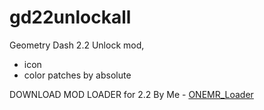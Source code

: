 # gd22unlockall
 Geometry Dash 2.2 Unlock mod,
 - icon
 - color
 patches by absolute

 DOWNLOAD MOD LOADER for 2.2 By Me - [ONEMR_Loader](https://github.com/user95401/ONEMR_Loader/raw/76c7ff908c78d1912fc338e9756be87f7dc171aa/ONEMR_Loader_dist.zip)

